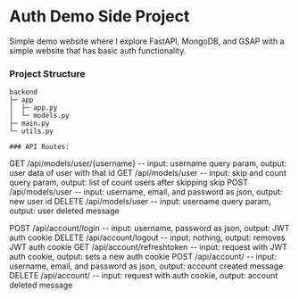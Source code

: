 # Auth Demo Side Project

Simple demo website where I explore FastAPI, MongoDB, and GSAP
with a simple website that has basic auth functionality.

### Project Structure
```
backend
├─ app
│  ├─ app.py
│  └─ models.py
├─ main.py
└─ utils.py

### API Routes:
```
GET /api/models/user/{username} -- input: username query param, output: user data of user with that id
GET /api/models/user -- input: skip and count query param, output: list of count users after skipping skip
POST /api/models/user -- input: username, email, and password as json, output: new user id
DELETE /api/models/user -- input: username query param, output: user deleted message

POST /api/account/login -- input: username, password as json, output: JWT auth cookie
DELETE /api/account/logout -- input: nothing, output: removes JWT auth cookie
GET /api/account/refreshtoken -- input: request with JWT auth cookie, output: sets a new auth cookie
POST /api/account/ -- input: username, email, and password as json, output: account created message
DELETE /api/account/ -- input: request with auth cookie, output: account deleted message
```